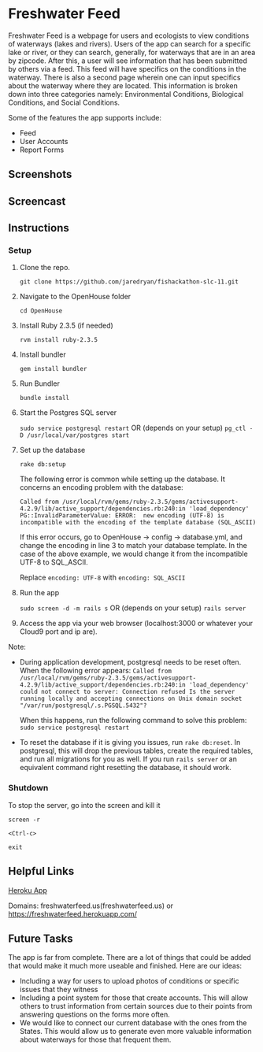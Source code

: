 # Freshwater Feed
Freshwater Feed is a webpage for users and ecologists to view conditions of waterways (lakes and rivers). Users of the app can search for a specific lake or river, or they can search, generally, for waterways that are in an area by zipcode. After this, a user will see information that has been submitted by others via a feed. This feed will have specifics on the conditions in the waterway. There is also a second page wherein one can input specifics about the waterway where they are located. This information is broken down into three categories namely: Environmental Conditions, Biological Conditions, and Social Conditions.

Some of the features the app supports include:
* Feed
* User Accounts
* Report Forms

## Screenshots



## Screencast



## Instructions

### Setup

1. Clone the repo.

    `git clone https://github.com/jaredryan/fishackathon-slc-11.git`
    
2. Navigate to the OpenHouse folder

    `cd OpenHouse`

3. Install Ruby 2.3.5 (if needed)

    `rvm install ruby-2.3.5`

4. Install bundler

    `gem install bundler`

5. Run Bundler

    `bundle install`

6. Start the Postgres SQL server
    
    `sudo service postgresql restart`
    OR (depends on your setup)
    `pg_ctl -D /usr/local/var/postgres start`

7. Set up the database

    `rake db:setup`
    
    The following error is common while setting up the database. It concerns an encoding problem with the database:
    
    `Called from /usr/local/rvm/gems/ruby-2.3.5/gems/activesupport-4.2.9/lib/active_support/dependencies.rb:240:in 'load_dependency'
    PG::InvalidParameterValue: ERROR:  new encoding (UTF-8) is incompatible with the encoding of the template database (SQL_ASCII)`
    
    If this error occurs, go to OpenHouse -> config -> database.yml, and change the encoding in line 3 to match your database template.
    In the case of the above example, we would change it from the incompatible UTF-8 to SQL_ASCII.
    
    Replace `encoding: UTF-8` with `encoding: SQL_ASCII`

8. Run the app

    `sudo screen -d -m rails s`
    OR (depends on your setup)
    `rails server`

9. Access the app via your web browser (localhost:3000 or whatever your Cloud9 port and ip are).

Note: 
* During application development, postgresql needs to be reset often. When the following error appears:
    `Called from /usr/local/rvm/gems/ruby-2.3.5/gems/activesupport-4.2.9/lib/active_support/dependencies.rb:240:in 'load_dependency'
could not connect to server: Connection refused
        Is the server running locally and accepting
        connections on Unix domain socket "/var/run/postgresql/.s.PGSQL.5432"?`
    
    When this happens, run the following command to solve this problem:
    `sudo service postgresql restart`
* To reset the database if it is giving you issues, run
    `rake db:reset`. In postgresql, this will drop the previous tables, create the required tables, and run all migrations for you as well. If you run `rails server` or an equivalent command right resetting the database, it should work.

### Shutdown

To stop the server, go into the screen and kill it

`screen -r`

`<Ctrl-c>`

`exit`

## Helpful Links
[Heroku App][1]

Domains: freshwaterfeed.us(freshwaterfeed.us) or https://freshwaterfeed.herokuapp.com/

## Future Tasks

The app is far from complete. There are a lot of things that could be added that would make it much more useable and finished. Here are our ideas:

* Including a way for users to upload photos of conditions or specific issues that they witness
* Including a point system for those that create accounts. This will allow others to trust information from certain sources due to their points from answering questions on the forms more often.
* We would like to connect our current database with the ones from the States. This would allow us to generate even more valuable information about waterways for those that frequent them.

[1]: https://freshwaterfeed.herokuapp.com/
